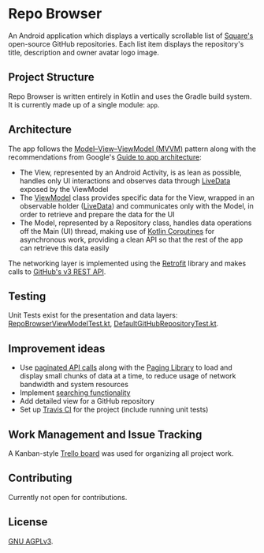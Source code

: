 # Repo Browser
An Android application which displays a vertically scrollable list of [Square's](https://square.github.io/) open-source GitHub repositories.
Each list item displays the repository's title, description and owner avatar logo image.

## Project Structure
Repo Browser is written entirely in Kotlin and uses the Gradle build system. It is currently made up of a single module: `app`.

## Architecture
The app follows the [Model–View–ViewModel (MVVM)](https://en.wikipedia.org/wiki/Model%E2%80%93view%E2%80%93viewmodel) pattern along with the recommendations from Google's [Guide to app architecture](https://developer.android.com/jetpack/docs/guide):
* The View, represented by an Android Activity, is as lean as possible, handles only UI interactions and observes data through [LiveData](https://developer.android.com/topic/libraries/architecture/livedata) exposed by the ViewModel
* The [ViewModel](https://developer.android.com/topic/libraries/architecture/viewmodel) class provides specific data for the View, wrapped in an observable holder ([LiveData](https://developer.android.com/topic/libraries/architecture/livedata)) and communicates only with the Model, in order to retrieve and prepare the data for the UI
* The Model, represented by a Repository class, handles data operations off the Main (UI) thread, making use of [Kotlin Coroutines](https://kotlinlang.org/docs/reference/coroutines-overview.html) for asynchronous work, providing a clean API so that the rest of the app can retrieve this data easily

The networking layer is implemented using the [Retrofit](https://square.github.io/retrofit/) library and makes calls to [GitHub's v3 REST API](https://developer.github.com/v3/).

## Testing
Unit Tests exist for the presentation and data layers: [RepoBrowserViewModelTest.kt](/app/src/test/java/com/mircea/repobrowser/presentation/RepoBrowserViewModelTest.kt), [DefaultGitHubRepositoryTest.kt](/app/src/test/java/com/mircea/repobrowser/data/DefaultGitHubRepositoryTest.kt).

## Improvement ideas
* Use [paginated API calls](https://developer.github.com/v3/#pagination) along with the [Paging Library](https://developer.android.com/topic/libraries/architecture/paging) to load and display small chunks of data at a time, to reduce usage of network bandwidth and system resources
* Implement [searching functionality](https://developer.github.com/v3/search/)
* Add detailed view for a GitHub repository
* Set up [Travis CI](https://travis-ci.org/) for the project (include running unit tests)

## Work Management and Issue Tracking
A Kanban-style [Trello board](https://trello.com/b/rzB4ILMM/repo-browser-app) was used for organizing all project work.

## Contributing
Currently not open for contributions.

## License
[GNU AGPLv3](LICENSE).